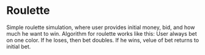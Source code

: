 # Roulette
Simple roulette simulation, where user provides initial money, bid, and how much he want to win. Algorithm for roulette works like this: User always bet on one color. If he loses, then bet doubles. If he wins, velue of bet returns to initial bet.  
